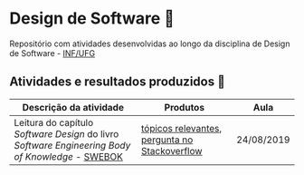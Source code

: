 # Design de Software :triangular_ruler:

Repositório com atividades desenvolvidas ao longo da disciplina de Design de Software - [INF/UFG](http://www.inf.ufg.br/)

## Atividades e resultados produzidos :pencil:

Descrição da atividade | Produtos | Aula
-|-|-
Leitura do capítulo *Software Design* do livro *Software Engineering Body of Knowledge* - [SWEBOK](https://www.computer.org/education/bodies-of-knowledge/software-engineering) | [tópicos relevantes](swebok.md), [pergunta no Stackoverflow](https://pt.stackoverflow.com/questions/405299/qual-a-diferen%c3%a7a-entre-client-server-e-three-tiers) | 24/08/2019